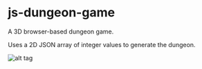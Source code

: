 # js-dungeon-game
A 3D browser-based dungeon game.

Uses a 2D JSON array of integer values to generate the dungeon.

![alt tag](http://i.imgur.com/aU6pI7a.png)
